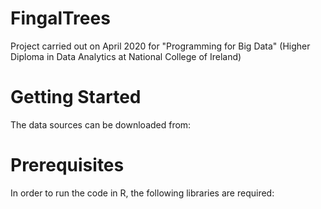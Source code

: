 # FingalTrees
Project carried out on April 2020 for "Programming for Big Data" (Higher Diploma in Data Analytics at National College of Ireland)

# Getting Started
The data sources can be downloaded from: 

# Prerequisites
In order to run the code in R, the following libraries are required: 
